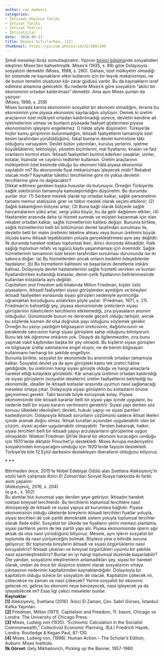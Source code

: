 ```yaml
---
author: can_madenci
categories:
- İktisadi Düşünce Tarihi
- Iktisat Tarihi
- Iktisat Teorisi
- İktisatçılar
date: '2018-05-11'
title: Düzeni Sıfırlarken… (II)
thumbnail: https://picsum.photos/id/32/200/200
---
```


Şimdi meseleyi biraz somutlaştıralım. Yazının [birinci bölümü](http://www.iktisadiyat.com/2018/02/13/duzeni-sifirlarken-i/ "Düzeni Sıfırlarken… (I)")nde sosyalistleri eleştiren Mises’ten bahsetmiştik. Mises’e (1935, s. 89) göre  Dolayısıyla sosyalizm  demektir (Mises, 1998, s. 260). Dahası, özel mülkiyetin olmadığı bir sistemde ne kaynakların etkin kullanımı için bir teşvik mekanizması, ne de bunun temelini oluşturan kâr-zarar güdüsü vardır. Bu da kaynakların israf edilmesi anlamına gelecektir. Bu nedenle Mises’e göre sosyalizm “akılcı bir ekonominin ortadan kaldırılması” demektir. Ama aynı Mises şunları da yazıyor:  
 (Mises, 1998, s. 259)  
Mises burada karma ekonominin sosyalist bir ekonomi olmadığını, tersine bu ekonominin yine piyasa ekonomisi sayılacağını söylüyor. Demek ki üretim araçlarının özel mülkiyeti ortadan kaldırılmadığı sürece, devletin kendine ait işletmelerinin olması ve bunların piyasada faaliyet göstermesi piyasa ekonomisinin işleyişini engellemez. O hâlde şöyle düşünelim: Türkiye’de hiçbir kamu girişiminin bulunmadığını, iktisadi faaliyetlerin tamamıyla özel kesim tarafından yürütüldüğünü, fakat bunların devlet kontrolüne tâbi olduğunu varsayalım. Devlet bütün yatırımları, kuruluş yerlerini, işletme büyüklüklerini, teknolojiyi, yönetim biçimlerini, mal fiyatlarını, kiraları ve faiz oranlarını kontrol etsin. İktisadi faaliyetleri kontrol ederken yasaklar, izinler, kotalar, lisanslar ve caydırıcı tedbirler kullansın. Üretim araçlarının mülkiyetinin özel kesimde olduğu bu ekonomi hâlâ piyasa ekonomisi sayılabilir mi? Bu ekonomide fiyat mekanizması işleyecek midir? Rekabet olacak mıdır? Kaynaklar tüketici tercihlerine göre mi yoksa devletin tercihlerine göre mi dağılacaktır?  
Dikkat edilmesi gereken başka hususlar da bulunuyor. Örneğin Türkiye’de sağlık sektörünün tamamıyla kamulaştırıldığını düşünelim. Bu durumda şunlar olur: (1) Serbest meslek olarak tıp ortadan kalkar, sağlık personelinin tamamı memur statüsüne girer ve tıbbın meslek olarak seçimi etkilenir; (2) Sağlık bakanlığının bütçesi artar; (3) Buna bağlı olarak bütçede sağlık harcamalarının yükü artar, vergi yükü büyür, bu da gelir dağılımını etkiler; (4) Hastaneler arasında daha iyi hizmet sunmak ve müşteri kazanmak için olan rekabet ortadan kalkar, sağlık hizmetlerinin kalitesi değişir. Bununla birlikte, sağlık hizmetlerinin belli bir bölümünün devlet tarafından sunulması ile, devletin belli bir malın üretimini tekeline alması veya bunun üretimini büyük ölçüde kamu iktisadi teşebbüsleri yoluyla gerçekleştirmesi aynı şey değildir. İlk durumda hareket noktası toplumsal iken, ikinci durumda iktisadidir. Halk sağlığı toplumun refahı ve işgücü kaybı yaşanmaması için önemlidir. Sağlık hizmetlerinin tamamının özel kesim tarafından sunulması durumunda ise iki sakınca doğar: (a) Bu hizmetlerden ancak onların bedelini ödeyebilenler faydalanır; (b) Bu hizmetlerin kalitesini ve başarılarını denetleme imkânı kalmaz. Dolayısıyla devlet hastanelerinin sağlık hizmetli verirken ve bunları fiyatlandırırken kullandığı kıstaslar, demir-çelik fiyatlarının belirlenmesinde kullanılan kıstaslarla aynı değildir.  
 *Capitalism and Freedom* adlı kitabında Milton Friedman, kişiler üstü piyasaların, iktisadi faaliyetleri siyasi görüşlerden ayırdığını ve bireyleri iktisadi faaliyetleri esnasında siyasi görüşleri nedeniyle ayrımcılığa uğramaktan koruduğunu anlatırken şöyle yazar:  (Friedman, 1971, s. 21). Friedman’ın bahsettiği şey, piyasa ekonomisinde üreticilerin siyasi görüşlerinin tüketicilerin tercihlerini etkilemediği, zira piyasaların anonim olduğudur. Günümüzde bunun ne derecede geçerli olduğu tartışılır, ancak bu sözlerde kısmen de olsa doğruluk payı olduğunu söylemek gerekir. Örneğin bu yazıyı yazdığım bilgisayarın üreticisinin, dağıtımcısının ve perakende satıcısının hangi siyasi görüşlere sahip olduğunu bilmiyorum. Bunu tek tek öğrenme imkânım yok. Olsaydı da ilgilenmezdim, zira bunu yapmak vakit kaybından başka bir şey olmazdı. Bu kişilerin siyasi görüşleri ne bilgisayar üretip satmalarına engel oluyor, ne de benim bilgisayarı kullanmamı herhangi bir şekilde engelliyor.  
Bununla birlikte, sosyalist bir ekonomide bu anonimlik ortadan tamamıyla kalkar. Sosyalist devlet ya da aynı görüşteki kamu tek üretici hâline geldiğinde, bu üreticinin hangi siyasi görüşte olduğu ve hangi amaçlarla hareket ettiği kolaylıkla görülebilir. Kâr amacıyla üretimin ortadan kaldırıldığı ve siyasi görüşlerin (sosyalist ideallerin) üretim faaliyetlerini belirlediği bu ekonomide, idealler ile iktisadi kıstaslar arasında uyumun nasıl sağlanacağı meselesi ortaya çıkar. Dolayısıyla siyasi görüşlerin bu kıstasların önüne geçmemesi gerekir. Tabii teoride böyle konuşmak kolay. Piyasa ekonomisinde bile iktisadi kararlar belli bir siyasi yapı içinde uygulanır, bu nedenle belli bir siyasi kararın verilmesini gerektirir. Siyasi yapı derken söz konusu ülkedeki ideolojileri, devleti, hukuki yapıyı ve siyasi partileri kastediyorum. Dolayısıyla iktisadi sorunların çözümünü sadece iktisat ilkeleri içinde aramak doğru olmaz. İktisat kuralları açısından uygulanabilir olan bir çözüm, siyasi açıdan uygulanabilir olmayabilir. Tersten bakarsak, halkın siyasi tercihleri belli bir iktisadi yapıyı arzulayanların görüşlerine uygun olmayabilir. Nitekim Friedman Şili’de liberal bir ekonomi kuracağını umduğu için 1970’lerde diktatör Pinochet’yi destekledi. Mises Avrupa medeniyetini sosyalizmden koruyacağını umduğu için 1920’lerde faşizmi destekledi. Türkiye’de bile 12 Eylül darbesini destekleyen liberallerin olduğunu biliyoruz.

 **\* \* \***

Bitirmeden önce, 2015’te Nobel Edebiyat Ödülü alan Svetlana Aleksiyeviç’in sözlü tarih çalışması *İkinci El Zaman*’dan Sovyet Rusya hakkında iki farklı alıntı yapalım:  
 (Aleksiyeviç, 2016, s. 204)  
 (a.g.e., s. 302)  
Bu alıntılar bizi kurumsal yapı denilen şeye getiriyor. İktisadın hareket noktası bireysel tercihlerdir. Bu tercihlerin toplumsal tercihlere nasıl dönüşeceği de iktisadi ve siyasi yapıya ait kurumlara bağlıdır. Piyasa ekonomisinin olduğu ülkelerde bireylerin iktisadi tercihleri fiyatlar yoluyla, siyasi tercihleri de çok partili demokratik sistem yoluyla toplumsal tercihler olarak ifade edilir. Sosyalist bir ülkede ise fiyatların yerini merkezi planlama, siyasi partilerin yerini de tek partili yapı alır. Piyasa ekonomisinde işlerin ağır aksak da olsa nasıl yürüdüğünü biliyoruz. Mesele, aynı işlerin sosyalist bir toplumda da nasıl yürüyeceğini bulmak. Böylece yine o bilindik soruna geliyoruz: Bir toplumda bireylerin iktisadi ve siyasi özgürlüklerini nasıl koruyabiliriz? İktisadi çıkarları ve bireysel özgürlükleri uyumlu bir şekilde nasıl azamileştirebiliriz? Bunlar en iyi hangi toplumsal düzende başarılabilir?  
Öte yandan, sosyalizmi eleştirenlerin anlamadıkları şey, siyasi bir hareket olarak, ondan da önce bir düşünce sistemi olarak sosyalizmin ortaya çıkmasının nedeninin kapitalizmden kaynaklandığıdır. Dolayısıyla bir kapitalizm olduğu sürece bir sosyalizm de olacak. Kapitalizm çökecek mi, çökecekse ne zaman ve nasıl çökecek? Yerine sosyalist bir ekonomi gelecek mi, gelirse bu ekonomi neye benzeyecek, nasıl işleyecek ya da işleyebilecek mi? Esas ilgi çekici meseleler bunlar.  
**Kaynaklar**  
**\[1\]** Aleksiyeviç, Svetlana (2016). İkinci El Zaman, Çev. Sabri Gürses, İstanbul: Kafka Yayınları.  
**\[2\]** Friedman, Milton (1971). Capitalism and Freedom, 11. basım, Chicago ve Londra: The University of Chicago Press.  
**\[3\]** Mises, Ludwig von (1935). “Economic Calculation in the Socialist Commonwealth,” Collectivist Economic Planning, (Ed.) Friedrich Hayek, Londra: Routledge &amp; Kegan Paul, 87-130.  
**\[4\]** Mises, Ludwig von, (1998). Human Action – The Scholar’s Edition, Auburn: Mises Institute.  
**İlk Görsel:** Gely Mikhailovich, Picking up the Banner, 1957-1960